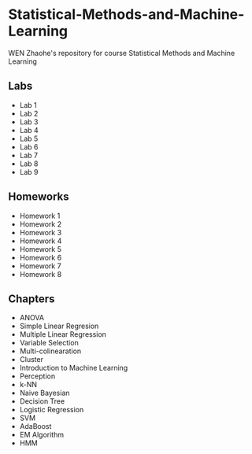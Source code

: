 # Statistical-Methods-and-Machine-Learning
WEN Zhaohe's repository for course Statistical Methods and Machine Learning
## Labs
- Lab 1
- Lab 2
- Lab 3
- Lab 4
- Lab 5
- Lab 6
- Lab 7
- Lab 8
- Lab 9
## Homeworks
- Homework 1
- Homework 2
- Homework 3
- Homework 4
- Homework 5
- Homework 6
- Homework 7
- Homework 8
## Chapters
- ANOVA
- Simple Linear Regresion
- Multiple Linear Regression
- Variable Selection
- Multi-colinearation
- Cluster
- Introduction to Machine Learning
- Perception
- k-NN
- Naive Bayesian
- Decision Tree
- Logistic Regression
- SVM
- AdaBoost
- EM Algorithm
- HMM
